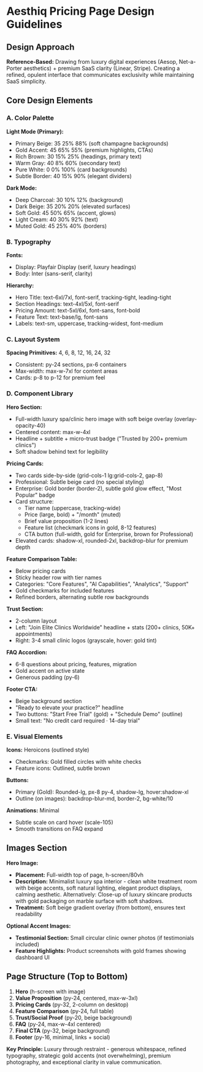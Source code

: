 # Aesthiq Pricing Page Design Guidelines

## Design Approach
**Reference-Based:** Drawing from luxury digital experiences (Aesop, Net-a-Porter aesthetics) + premium SaaS clarity (Linear, Stripe). Creating a refined, opulent interface that communicates exclusivity while maintaining SaaS simplicity.

## Core Design Elements

### A. Color Palette
**Light Mode (Primary):**
- Primary Beige: 35 25% 88% (soft champagne backgrounds)
- Gold Accent: 45 65% 55% (premium highlights, CTAs)
- Rich Brown: 30 15% 25% (headings, primary text)
- Warm Gray: 40 8% 60% (secondary text)
- Pure White: 0 0% 100% (card backgrounds)
- Subtle Border: 40 15% 90% (elegant dividers)

**Dark Mode:**
- Deep Charcoal: 30 10% 12% (background)
- Dark Beige: 35 20% 20% (elevated surfaces)
- Soft Gold: 45 50% 65% (accent, glows)
- Light Cream: 40 30% 92% (text)
- Muted Gold: 45 25% 40% (borders)

### B. Typography
**Fonts:** 
- Display: Playfair Display (serif, luxury headings)
- Body: Inter (sans-serif, clarity)

**Hierarchy:**
- Hero Title: text-6xl/7xl, font-serif, tracking-tight, leading-tight
- Section Headings: text-4xl/5xl, font-serif
- Pricing Amount: text-5xl/6xl, font-sans, font-bold
- Feature Text: text-base/lg, font-sans
- Labels: text-sm, uppercase, tracking-widest, font-medium

### C. Layout System
**Spacing Primitives:** 4, 6, 8, 12, 16, 24, 32
- Consistent: py-24 sections, px-6 containers
- Max-width: max-w-7xl for content areas
- Cards: p-8 to p-12 for premium feel

### D. Component Library

**Hero Section:**
- Full-width luxury spa/clinic hero image with soft beige overlay (overlay-opacity-40)
- Centered content: max-w-4xl
- Headline + subtitle + micro-trust badge ("Trusted by 200+ premium clinics")
- Soft shadow behind text for legibility

**Pricing Cards:**
- Two cards side-by-side (grid-cols-1 lg:grid-cols-2, gap-8)
- Professional: Subtle beige card (no special styling)
- Enterprise: Gold border (border-2), subtle gold glow effect, "Most Popular" badge
- Card structure: 
  - Tier name (uppercase, tracking-wide)
  - Price (large, bold) + "/month" (muted)
  - Brief value proposition (1-2 lines)
  - Feature list (checkmark icons in gold, 8-12 features)
  - CTA button (full-width, gold for Enterprise, brown for Professional)
- Elevated cards: shadow-xl, rounded-2xl, backdrop-blur for premium depth

**Feature Comparison Table:**
- Below pricing cards
- Sticky header row with tier names
- Categories: "Core Features", "AI Capabilities", "Analytics", "Support"
- Gold checkmarks for included features
- Refined borders, alternating subtle row backgrounds

**Trust Section:**
- 2-column layout
- Left: "Join Elite Clinics Worldwide" headline + stats (200+ clinics, 50K+ appointments)
- Right: 3-4 small clinic logos (grayscale, hover: gold tint)

**FAQ Accordion:**
- 6-8 questions about pricing, features, migration
- Gold accent on active state
- Generous padding (py-6)

**Footer CTA:**
- Beige background section
- "Ready to elevate your practice?" headline
- Two buttons: "Start Free Trial" (gold) + "Schedule Demo" (outline)
- Small text: "No credit card required · 14-day trial"

### E. Visual Elements

**Icons:** Heroicons (outlined style)
- Checkmarks: Gold filled circles with white checks
- Feature icons: Outlined, subtle brown

**Buttons:**
- Primary (Gold): Rounded-lg, px-8 py-4, shadow-lg, hover:shadow-xl
- Outline (on images): backdrop-blur-md, border-2, bg-white/10

**Animations:** Minimal
- Subtle scale on card hover (scale-105)
- Smooth transitions on FAQ expand

## Images Section

**Hero Image:**
- **Placement:** Full-width top of page, h-screen/80vh
- **Description:** Minimalist luxury spa interior - clean white treatment room with beige accents, soft natural lighting, elegant product displays, calming aesthetic. Alternatively: Close-up of luxury skincare products with gold packaging on marble surface with soft shadows.
- **Treatment:** Soft beige gradient overlay (from bottom), ensures text readability

**Optional Accent Images:**
- **Testimonial Section:** Small circular clinic owner photos (if testimonials included)
- **Feature Highlights:** Product screenshots with gold frames showing dashboard UI

## Page Structure (Top to Bottom)

1. **Hero** (h-screen with image)
2. **Value Proposition** (py-24, centered, max-w-3xl)
3. **Pricing Cards** (py-32, 2-column on desktop)
4. **Feature Comparison** (py-24, full table)
5. **Trust/Social Proof** (py-20, beige background)
6. **FAQ** (py-24, max-w-4xl centered)
7. **Final CTA** (py-32, beige background)
8. **Footer** (py-16, minimal, links + social)

**Key Principle:** Luxury through restraint - generous whitespace, refined typography, strategic gold accents (not overwhelming), premium photography, and exceptional clarity in value communication.